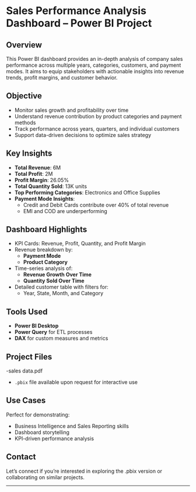 # Sales Performance Analysis Dashboard – Power BI Project

##  Overview
This Power BI dashboard provides an in-depth analysis of company sales performance across multiple years, categories, customers, and payment modes. It aims to equip stakeholders with actionable insights into revenue trends, profit margins, and customer behavior.

##  Objective
- Monitor sales growth and profitability over time
- Understand revenue contribution by product categories and payment methods
- Track performance across years, quarters, and individual customers
- Support data-driven decisions to optimize sales strategy

##  Key Insights
- **Total Revenue**: 6M  
- **Total Profit**: 2M  
- **Profit Margin**: 26.05%  
- **Total Quantity Sold**: 13K units  
- **Top Performing Categories**: Electronics and Office Supplies  
- **Payment Mode Insights**:
  - Credit and Debit Cards contribute over 40% of total revenue
  - EMI and COD are underperforming

## Dashboard Highlights
- KPI Cards: Revenue, Profit, Quantity, and Profit Margin
- Revenue breakdown by:
  - **Payment Mode**
  - **Product Category**
- Time-series analysis of:
  - **Revenue Growth Over Time**
  - **Quantity Sold Over Time**
- Detailed customer table with filters for:
  - Year, State, Month, and Category

## Tools Used
- **Power BI Desktop**
- **Power Query** for ETL processes
- **DAX** for custom measures and metrics

##  Project Files
-sales data.pdf 
- `.pbix` file available upon request for interactive use
  
##  Use Cases
Perfect for demonstrating:
- Business Intelligence and Sales Reporting skills
- Dashboard storytelling
- KPI-driven performance analysis

##  Contact
Let’s connect if you’re interested in exploring the .pbix version or collaborating on similar projects.

---


